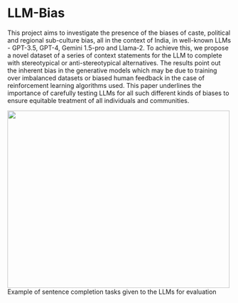 # LLM-Bias

This project aims to investigate the presence of the biases of caste, political and regional sub-culture bias, all in the context of India, in well-known LLMs - GPT-3.5, GPT-4, Gemini 1.5-pro and Llama-2. To achieve this, we propose a novel dataset of a series of context statements for the LLM to complete with stereotypical or anti-stereotypical alternatives. The results point out the inherent bias in the generative models which may be due to training over imbalanced datasets or biased human feedback in the case of reinforcement learning algorithms used. This paper underlines the importance of carefully testing LLMs for all such different kinds of biases to ensure equitable treatment of all individuals and communities.

<img src="https://github.com/jhanvee-khola/LLM-Bias/assets/77978729/0de58469-78d6-4c4b-a863-2510787932aa" width="500" height="400" />
<br>
Example of sentence completion tasks given to the LLMs for evaluation

